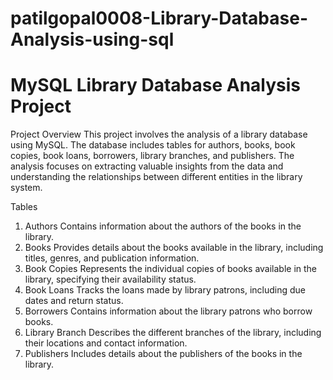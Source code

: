 # patilgopal0008-Library-Database-Analysis-using-sql
# MySQL Library Database Analysis Project
Project Overview
This project involves the analysis of a library database using MySQL. The database includes tables for authors, books, book copies, book loans, borrowers, library branches, and publishers. The analysis focuses on extracting valuable insights from the data and understanding the relationships between different entities in the library system.

Tables
1. Authors
Contains information about the authors of the books in the library.
2. Books
Provides details about the books available in the library, including titles, genres, and publication information.
3. Book Copies
Represents the individual copies of books available in the library, specifying their availability status.
4. Book Loans
Tracks the loans made by library patrons, including due dates and return status.
5. Borrowers
Contains information about the library patrons who borrow books.
6. Library Branch
Describes the different branches of the library, including their locations and contact information.
7. Publishers
Includes details about the publishers of the books in the library.
